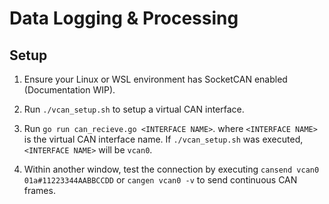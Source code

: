 # Data Logging & Processing

## Setup
1. Ensure your Linux or WSL environment has SocketCAN enabled (Documentation WIP).

2. Run `./vcan_setup.sh` to setup a virtual CAN interface.

3. Run `go run can_recieve.go <INTERFACE NAME>`. where `<INTERFACE NAME>` is the virtual CAN interface name. If `./vcan_setup.sh` was executed, `<INTERFACE NAME>` will be `vcan0`.

4. Within another window, test the connection by executing `cansend vcan0 01a#11223344AABBCCDD` or `cangen vcan0 -v` to send continuous CAN frames.
